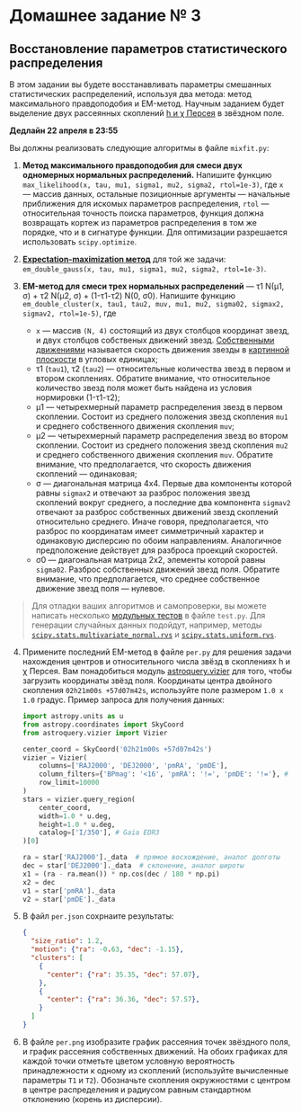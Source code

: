 # Домашнее задание № 3
## Восстановление параметров статистического распределения

В этом задании вы будете восстанавливать параметры смешанных статистических распределений, используя два метода: метод максимального правдоподобия и EM-метод. Научным заданием будет выделение двух рассеянных скоплений  [h и χ Персея](https://apod.nasa.gov/apod/ap091204.html) в звёздном поле.

**Дедлайн 22 апреля в 23:55**

Вы должны реализовать следующие алгоритмы в файле `mixfit.py`:

1. **Метод максимального правдоподобия для смеси двух одномерных нормальных распределений.** Напишите функцию `max_likelihood(x, tau, mu1, sigma1, mu2, sigma2, rtol=1e-3)`, где `x` — массив данных, остальные позиционные аргументы — начальные приближения для искомых параметров распределения, `rtol` — относительная точность поиска параметров, функция должна возвращать кортеж из параметров распределения в том же порядке, что и в сигнатуре функции. Для оптимизации разрешается использовать `scipy.optimize`.

2. **[Expectation-maximization метод](https://en.wikipedia.org/wiki/Expectation–maximization_algorithm)** для той же задачи: `em_double_gauss(x, tau, mu1, sigma1, mu2, sigma2, rtol=1e-3)`.

3. **EM-метод для смеси трех нормальных распределений** — τ1 N(µ1, σ) + τ2 N(µ2, σ) + (1-τ1-τ2) N(0, σ0).
Напишите функцию `em_double_cluster(x, tau1, tau2, muv, mu1, mu2, sigma02, sigmax2, sigmav2, rtol=1e-5)`, где
   - `x` — массив `(N, 4)` состоящий из двух столбцов координат звезд, и двух столбцов собственых движений звезд.
[Собственными движениями](http://www.astronet.ru/db/msg/1171379) называется скорость движения звезды в [картинной плоскости](http://www.astronet.ru/db/msg/1190817/node7.html) в угловых единицах;
   - τ1 (`tau1`), τ2 (`tau2`) — относительные количества звезд в первом и втором скоплениях. Обратите внимание, что относительное количество звезд поля может быть найдена из условия нормировки (1-τ1-τ2);
   - µ1 — четырехмерный параметр распределения звезд в первом скоплении. Состоит из среднего положения звезд скопления `mu1` и среднего собственного движения скопления `muv`;
   - µ2 — четырехмерный параметр распределения звезд во втором скоплении. Состоит из среднего положения звезд скопления `mu2` и среднего собственного движения скопления `muv`. Обратите внимание, что предполагается, что скорость движения скоплений — одинаковая;
   - σ — диагональная матрица 4x4. Первые два компоненты которой равны `sigmax2` и отвечают за разброс положения звезд скоплений вокруг среднего,  а последние два компонента `sigmav2` отвечают за разброс собственных движений звезд скоплений относительно среднего. Иначе говоря, предполагается, что разброс по координатам имеет симметричный характер и одинаковую дисперсию по обоим направлениям. Аналогичное предположение действует для разброса проекций скоростей.
   - σ0 — диагональная матрица 2x2, элементы которой равны `sigma02`. Разброс собственных движений звезд поля. Обратите внимание, что предполагается, что среднее собственное движение звезд поля — нулевое.

> Для отладки ваших алгоритмов и самопроверки, вы можете написать несколько [модульных тестов](https://docs.python.org/3/library/unittest.html) в файле `test.py`.
> Для генерации случайных данных подойдут, например, методы [`scipy.stats.multivariate_normal.rvs`](https://docs.scipy.org/doc/scipy/reference/generated/scipy.stats.multivariate_normal.html) и [`scipy.stats.uniform.rvs`](https://docs.scipy.org/doc/scipy/reference/generated/scipy.stats.uniform.html).

4. Примените последний EM-метод в файле `per.py` для решения задачи нахождения центров и относительного числа звёзд в скоплениях h и χ Персея.
Вам понадобиться модуль [astroquery.vizier](https://astroquery.readthedocs.io/en/latest/vizier/vizier.html) для того, чтобы загрузить координаты звёзд поля.
Координаты центра двойного скопления `02h21m00s +57d07m42s`, используйте поле размером `1.0 x 1.0` градус.
Пример запроса для получения данных:

   ```python
   import astropy.units as u
   from astropy.coordinates import SkyCoord
   from astroquery.vizier import Vizier

   center_coord = SkyCoord('02h21m00s +57d07m42s')
   vizier = Vizier(
       columns=['RAJ2000', 'DEJ2000', 'pmRA', 'pmDE'],
       column_filters={'BPmag': '<16', 'pmRA': '!=', 'pmDE': '!='}, # число больше — звёзд больше
       row_limit=10000
   )
   stars = vizier.query_region(
       center_coord,
       width=1.0 * u.deg,
       height=1.0 * u.deg,
       catalog=['I/350'], # Gaia EDR3
   )[0]

   ra = star['RAJ2000']._data  # прямое восхождение, аналог долготы
   dec = star['DEJ2000']._data  # склонение, аналог широты
   x1 = (ra - ra.mean()) * np.cos(dec / 180 * np.pi)
   x2 = dec
   v1 = star['pmRA']._data
   v2 = star['pmDE']._data

   ```

5. В файл `per.json` сохрнаите результаты:

    ```json
    {
      "size_ratio": 1.2,
      "motion": {"ra": -0.63, "dec": -1.15},
      "clusters": [
        {
          "center": {"ra": 35.35, "dec": 57.07},
        },
        {
          "center": {"ra": 36.36, "dec": 57.57},
        }
      ]
    }
    ```

6. В файле `per.png` изобразите график рассеяния точек звёздного поля, и график рассеяния собственных движений.
На обоих графиках для каждой точки отметьте цветом условную вероятность принадлежности к одному из скоплений (используйте вычисленные параметры `T1` и `T2`).
Обозначьте скопления окружностями с центром в центре распределения и радиусом равным стандартном отклонению (корень из дисперсии).

